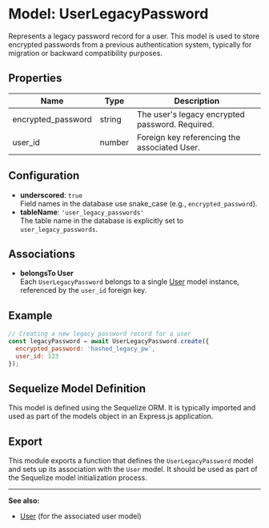 # Model: UserLegacyPassword

Represents a legacy password record for a user. This model is used to store encrypted passwords from a previous authentication system, typically for migration or backward compatibility purposes.

## Properties

| Name                | Type   | Description                                      |
|---------------------|--------|--------------------------------------------------|
| encrypted_password  | string | The user's legacy encrypted password. Required.  |
| user_id             | number | Foreign key referencing the associated User.     |

## Configuration

- **underscored**: `true`  
  Field names in the database use snake_case (e.g., `encrypted_password`).
- **tableName**: `'user_legacy_passwords'`  
  The table name in the database is explicitly set to `user_legacy_passwords`.

## Associations

- **belongsTo User**  
  Each `UserLegacyPassword` belongs to a single [User](./User.md) model instance, referenced by the `user_id` foreign key.

## Example

```javascript
// Creating a new legacy password record for a user
const legacyPassword = await UserLegacyPassword.create({
  encrypted_password: 'hashed_legacy_pw',
  user_id: 123
});
```

## Sequelize Model Definition

This model is defined using the Sequelize ORM. It is typically imported and used as part of the models object in an Express.js application.

## Export

This module exports a function that defines the `UserLegacyPassword` model and sets up its association with the `User` model. It should be used as part of the Sequelize model initialization process.

---

**See also:**  
- [User](./User.md) (for the associated user model)